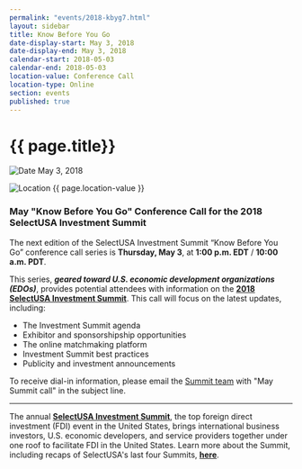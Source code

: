 ```yaml
---
permalink: "events/2018-kbyg7.html"
layout: sidebar
title: Know Before You Go
date-display-start: May 3, 2018
date-display-end: May 3, 2018
calendar-start: 2018-05-03
calendar-end: 2018-05-03
location-value: Conference Call
location-type: Online
section: events
published: true
---
```


# {{ page.title}}

![Date](https://google.github.io/material-design-icons/action/svg/design/ic_event_24px.svg "Date") May 3, 2018

![Location](http://google.github.io/material-design-icons/social/svg/design/ic_location_city_24px.svg "Location") {{ page.location-value }}

### May "Know Before You Go" Conference Call for the 2018 SelectUSA Investment Summit

The next edition of the SelectUSA Investment Summit “Know Before You Go” conference call series is **Thursday, May 3**, at **1:00 p.m. EDT** / **10:00 a.m. PDT**.

This series, **_geared toward U.S. economic development organizations (EDOs)_**, provides potential attendees with information on the **[2018 SelectUSA Investment Summit](https://www.selectusa.gov/2018-Investment-Summit)**. This call will focus on the latest updates, including:

* The Investment Summit agenda
* Exhibitor and sponsorshipship opportunities
* The online matchmaking platform
* Investment Summit best practices
* Publicity and investment announcements

To receive dial-in information, please email the [Summit team](mailto:susa_planning@eventpower.com?Subject=May%20Summit%20call) with "May Summit call" in the subject line.

---

The annual **[SelectUSA Investment Summit](https://www.selectusa.gov/selectusa-summit)**, the top foreign direct investment (FDI) event in the United States, brings international business investors, U.S. economic developers, and service providers together under one roof to facilitate FDI in the United States. Learn more about the Summit, including recaps of SelectUSA's last four Summits, **[here](https://www.selectusa.gov/selectusa-summit)**.
